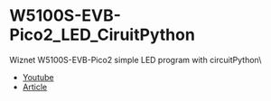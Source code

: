 # W5100S-EVB-Pico2_LED_CiruitPython
Wiznet W5100S-EVB-Pico2 simple LED program with circuitPython\

- [Youtube]() 
- [Article]()
